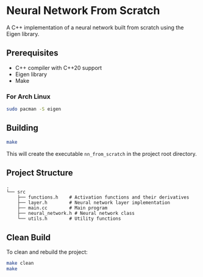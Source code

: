 # Neural Network From Scratch

A C++ implementation of a neural network built from scratch using the Eigen library.

## Prerequisites

- C++ compiler with C++20 support
- Eigen library
- Make

### For Arch Linux
```bash
sudo pacman -S eigen
```

## Building

```bash
make
```

This will create the executable `nn_from_scratch` in the project root directory.

## Project Structure

```
.
└── src
    ├── functions.h    # Activation functions and their derivatives
    ├── layer.h        # Neural network layer implementation
    ├── main.cc        # Main program
    ├── neural_network.h # Neural network class
    └── utils.h        # Utility functions
```

## Clean Build

To clean and rebuild the project:
```bash
make clean
make
```

